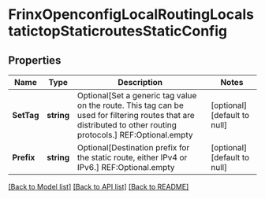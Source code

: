 # FrinxOpenconfigLocalRoutingLocalstatictopStaticroutesStaticConfig

## Properties
Name | Type | Description | Notes
------------ | ------------- | ------------- | -------------
**SetTag** | **string** | Optional[Set a generic tag value on the route. This tag can be used for filtering routes that are distributed to other routing protocols.] REF:Optional.empty | [optional] [default to null]
**Prefix** | **string** | Optional[Destination prefix for the static route, either IPv4 or IPv6.] REF:Optional.empty | [optional] [default to null]

[[Back to Model list]](../README.md#documentation-for-models) [[Back to API list]](../README.md#documentation-for-api-endpoints) [[Back to README]](../README.md)


